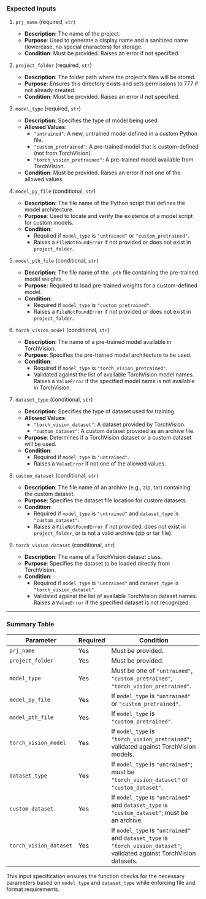 ### Expected Inputs

1. `prj_name` (required, `str`)

   * **Description**: The name of the project.
   * **Purpose**: Used to generate a display name and a sanitized name (lowercase, no special characters) for storage.
   * **Condition**: Must be provided. Raises an error if not specified.

2. `project_folder` (required, `str`)

   * **Description**: The folder path where the project’s files will be stored.
   * **Purpose**: Ensures this directory exists and sets permissions to 777 if not already created.
   * **Condition**: Must be provided. Raises an error if not specified.

3. `model_type` (required, `str`)

   * **Description**: Specifies the type of model being used.
   * **Allowed Values**:
     * `"untrained"`: A new, untrained model defined in a custom Python file.
     * `"custom_pretrained"`: A pre-trained model that is custom-defined (not from TorchVision).
     * `"torch_vision_pretrained"`: A pre-trained model available from TorchVision.
   * **Condition**: Must be provided. Raises an error if not one of the allowed values.

4. `model_py_file` (conditional, `str`)

   * **Description**: The file name of the Python script that defines the model architecture.
   * **Purpose**: Used to locate and verify the existence of a model script for custom models.
   * **Condition**:
     * Required if `model_type` is `"untrained"` or `"custom_pretrained"`.
     * Raises a `FileNotFoundError` if not provided or does not exist in `project_folder`.

5. `model_pth_file` (conditional, `str`)

   * **Description**: The file name of the `.pth` file containing the pre-trained model weights.
   * **Purpose**: Required to load pre-trained weights for a custom-defined model.
   * **Condition**:
     * Required if `model_type` is `"custom_pretrained"`.
     * Raises a `FileNotFoundError` if not provided or does not exist in `project_folder`.

6. `torch_vision_model` (conditional, `str`)

   * **Description**: The name of a pre-trained model available in TorchVision.
   * **Purpose**: Specifies the pre-trained model architecture to be used.
   * **Condition**:
     * Required if `model_type` is `"torch_vision_pretrained"`.
     * Validated against the list of available TorchVision model names. Raises a `ValueError` if the specified model name is not available in TorchVision.

7. `dataset_type` (conditional, `str`)

   * **Description**: Specifies the type of dataset used for training.
   * **Allowed Values**:
     * `"torch_vision_dataset"`: A dataset provided by TorchVision.
     * `"custom_dataset"`: A custom dataset provided as an archive file.
   * **Purpose**: Determines if a TorchVision dataset or a custom dataset will be used.
   * **Condition**:
     * Required if `model_type` is `"untrained"`.
     * Raises a `ValueError` if not one of the allowed values.

8. `custom_dataset` (conditional, `str`)

   * **Description**: The file name of an archive (e.g., zip, tar) containing the custom dataset.
   * **Purpose**: Specifies the dataset file location for custom datasets.
   * **Condition**:
     * Required if `model_type` is `"untrained"` and `dataset_type` is `"custom_dataset"`.
     * Raises a `FileNotFoundError` if not provided, does not exist in `project_folder`, or is not a valid archive (zip or tar file).

9. `torch_vision_dataset` (conditional, `str`)

   * **Description**: The name of a TorchVision dataset class.
   * **Purpose**: Specifies the dataset to be loaded directly from TorchVision.
   * **Condition**:
     * Required if `model_type` is `"untrained"` and `dataset_type` is `"torch_vision_dataset"`.
     * Validated against the list of available TorchVision dataset names. Raises a `ValueError` if the specified dataset is not recognized.

---

### Summary Table

| Parameter            | Required | Condition                                                                                       |
|----------------------|----------|-------------------------------------------------------------------------------------------------|
| `prj_name`           | Yes      | Must be provided.                                                                              |
| `project_folder`     | Yes      | Must be provided.                                                                              |
| `model_type`         | Yes      | Must be one of `"untrained"`, `"custom_pretrained"`, `"torch_vision_pretrained"`.              |
| `model_py_file`      | Yes      | If `model_type` is `"untrained"` or `"custom_pretrained"`.                                     |
| `model_pth_file`     | Yes      | If `model_type` is `"custom_pretrained"`.                                                      |
| `torch_vision_model` | Yes      | If `model_type` is `"torch_vision_pretrained"`; validated against TorchVision models.         |
| `dataset_type`       | Yes      | If `model_type` is `"untrained"`; must be `"torch_vision_dataset"` or `"custom_dataset"`.      |
| `custom_dataset`     | Yes      | If `model_type` is `"untrained"` and `dataset_type` is `"custom_dataset"`; must be an archive. |
| `torch_vision_dataset` | Yes   | If `model_type` is `"untrained"` and `dataset_type` is `"torch_vision_dataset"`; validated against TorchVision datasets. |

This input specification ensures the function checks for the necessary parameters based on `model_type` and `dataset_type` while enforcing file and format requirements.
